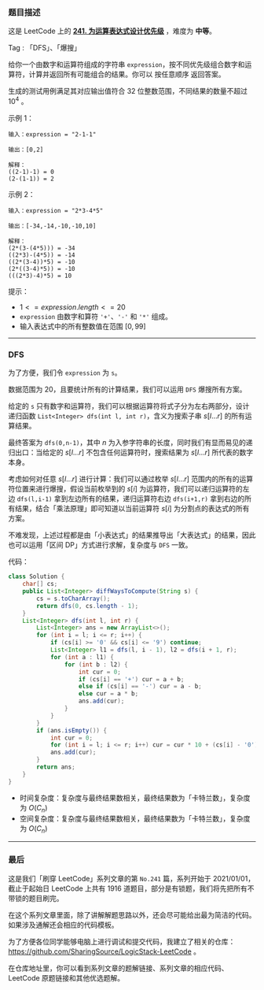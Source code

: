 ### 题目描述

这是 LeetCode 上的 **[241. 为运算表达式设计优先级](https://leetcode.cn/problems/different-ways-to-add-parentheses/solution/by-ac_oier-z07i/)** ，难度为 **中等**。

Tag : 「DFS」、「爆搜」



给你一个由数字和运算符组成的字符串 `expression`，按不同优先级组合数字和运算符，计算并返回所有可能组合的结果。你可以 按任意顺序 返回答案。

生成的测试用例满足其对应输出值符合 $32$ 位整数范围，不同结果的数量不超过 $10^4$ 。

示例 1：
```
输入：expression = "2-1-1"

输出：[0,2]

解释：
((2-1)-1) = 0 
(2-(1-1)) = 2
```
示例 2：
```
输入：expression = "2*3-4*5"

输出：[-34,-14,-10,-10,10]

解释：
(2*(3-(4*5))) = -34 
((2*3)-(4*5)) = -14 
((2*(3-4))*5) = -10 
(2*((3-4)*5)) = -10 
(((2*3)-4)*5) = 10
```

提示：
* $1 <= expression.length <= 20$
* `expression` 由数字和算符 `'+'`、`'-'` 和 `'*'` 组成。
* 输入表达式中的所有整数值在范围 $[0, 99]$

---

### DFS

为了方便，我们令 `expression` 为 `s`。

数据范围为 $20$，且要统计所有的计算结果，我们可以运用 `DFS` 爆搜所有方案。

给定的 `s` 只有数字和运算符，我们可以根据运算符将式子分为左右两部分，设计递归函数 `List<Integer> dfs(int l, int r)`，含义为搜索子串 $s[l...r]$ 的所有运算结果。

最终答案为 `dfs(0,n-1)`，其中 $n$ 为入参字符串的长度，同时我们有显而易见的递归出口：当给定的 $s[l...r]$ 不包含任何运算符时，搜索结果为 $s[l...r]$ 所代表的数字本身。

考虑如何对任意 $s[l...r]$ 进行计算：我们可以通过枚举 $s[l...r]$ 范围内的所有的运算符位置来进行爆搜，假设当前枚举到的 $s[i]$ 为运算符，我们可以递归运算符的左边 `dfs(l,i-1)` 拿到左边所有的结果，递归运算符右边 `dfs(i+1,r)` 拿到右边的所有结果，结合「乘法原理」即可知道以当前运算符 $s[i]$ 为分割点的表达式的所有方案。

不难发现，上述过程都是由「小表达式」的结果推导出「大表达式」的结果，因此也可以运用「区间 DP」方式进行求解，复杂度与 `DFS` 一致。

代码：
```Java
class Solution {
    char[] cs;
    public List<Integer> diffWaysToCompute(String s) {
        cs = s.toCharArray();
        return dfs(0, cs.length - 1);
    }
    List<Integer> dfs(int l, int r) {
        List<Integer> ans = new ArrayList<>();
        for (int i = l; i <= r; i++) {
            if (cs[i] >= '0' && cs[i] <= '9') continue;
            List<Integer> l1 = dfs(l, i - 1), l2 = dfs(i + 1, r);
            for (int a : l1) {
                for (int b : l2) {
                    int cur = 0;
                    if (cs[i] == '+') cur = a + b;
                    else if (cs[i] == '-') cur = a - b;
                    else cur = a * b;
                    ans.add(cur);
                }
            }
        }
        if (ans.isEmpty()) {
            int cur = 0;
            for (int i = l; i <= r; i++) cur = cur * 10 + (cs[i] - '0');
            ans.add(cur);
        }
        return ans;
    }
}
```
* 时间复杂度：复杂度与最终结果数相关，最终结果数为「卡特兰数」，复杂度为 $O(C_{n})$
* 空间复杂度：复杂度与最终结果数相关，最终结果数为「卡特兰数」，复杂度为 $O(C_{n})$

---

### 最后

这是我们「刷穿 LeetCode」系列文章的第 `No.241` 篇，系列开始于 2021/01/01，截止于起始日 LeetCode 上共有 1916 道题目，部分是有锁题，我们将先把所有不带锁的题目刷完。

在这个系列文章里面，除了讲解解题思路以外，还会尽可能给出最为简洁的代码。如果涉及通解还会相应的代码模板。

为了方便各位同学能够电脑上进行调试和提交代码，我建立了相关的仓库：https://github.com/SharingSource/LogicStack-LeetCode 。

在仓库地址里，你可以看到系列文章的题解链接、系列文章的相应代码、LeetCode 原题链接和其他优选题解。


